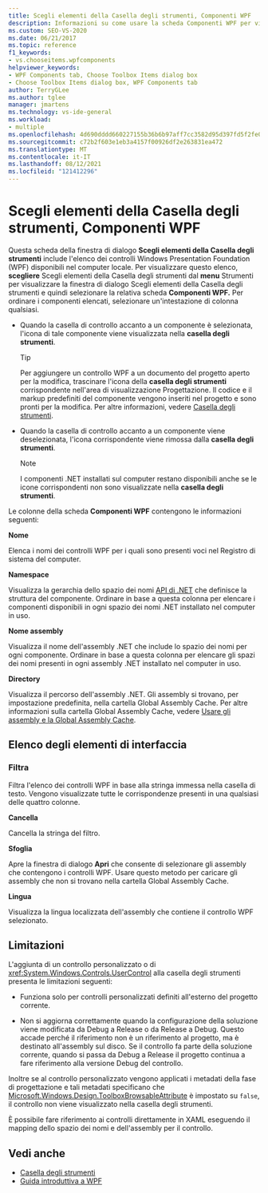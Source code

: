 ```yaml
---
title: Scegli elementi della Casella degli strumenti, Componenti WPF
description: Informazioni su come usare la scheda Componenti WPF per visualizzare i Windows Presentation Foundation disponibili per la selezione nel computer locale.
ms.custom: SEO-VS-2020
ms.date: 06/21/2017
ms.topic: reference
f1_keywords:
- vs.chooseitems.wpfcomponents
helpviewer_keywords:
- WPF Components tab, Choose Toolbox Items dialog box
- Choose Toolbox Items dialog box, WPF Components tab
author: TerryGLee
ms.author: tglee
manager: jmartens
ms.technology: vs-ide-general
ms.workload:
- multiple
ms.openlocfilehash: 4d690dddd660227155b36b6b97aff7cc3582d95d397fd5f2fe05ac90b5873724
ms.sourcegitcommit: c72b2f603e1eb3a4157f00926df2e263831ea472
ms.translationtype: MT
ms.contentlocale: it-IT
ms.lasthandoff: 08/12/2021
ms.locfileid: "121412296"
---
```

# <a name="choose-toolbox-items-wpf-components"></a>Scegli elementi della Casella degli strumenti, Componenti WPF

Questa scheda della finestra di dialogo **Scegli elementi della Casella degli strumenti** include l'elenco dei controlli Windows Presentation Foundation (WPF) disponibili nel computer locale. Per visualizzare questo elenco, **scegliere** Scegli elementi della  Casella degli strumenti dal **menu** Strumenti per visualizzare la finestra di dialogo Scegli elementi della Casella degli strumenti e quindi selezionare la relativa scheda **Componenti WPF.** Per ordinare i componenti elencati, selezionare un'intestazione di colonna qualsiasi.

- Quando la casella di controllo accanto a un componente è selezionata, l'icona di tale componente viene visualizzata nella **casella degli strumenti**.

    > [!TIP]
    > Per aggiungere un controllo WPF a un documento del progetto aperto per la modifica, trascinare l'icona della **casella degli strumenti** corrispondente nell'area di visualizzazione Progettazione. Il codice e il markup predefiniti del componente vengono inseriti nel progetto e sono pronti per la modifica. Per altre informazioni, vedere [Casella degli strumenti](../../ide/reference/toolbox.md).

- Quando la casella di controllo accanto a un componente viene deselezionata, l'icona corrispondente viene rimossa dalla **casella degli strumenti**.

    > [!NOTE]
    > I componenti .NET installati sul computer restano disponibili anche se le icone corrispondenti non sono visualizzate nella **casella degli strumenti**.

Le colonne della scheda **Componenti WPF** contengono le informazioni seguenti:

**Nome**

Elenca i nomi dei controlli WPF per i quali sono presenti voci nel Registro di sistema del computer.

**Namespace**

Visualizza la gerarchia dello spazio dei nomi [API di .NET](/dotnet/api/?view=netframework-4.7&preserve-view=true) che definisce la struttura del componente. Ordinare in base a questa colonna per elencare i componenti disponibili in ogni spazio dei nomi .NET installato nel computer in uso.

**Nome assembly**

Visualizza il nome dell'assembly .NET che include lo spazio dei nomi per ogni componente. Ordinare in base a questa colonna per elencare gli spazi dei nomi presenti in ogni assembly .NET installato nel computer in uso.

**Directory**

Visualizza il percorso dell'assembly .NET. Gli assembly si trovano, per impostazione predefinita, nella cartella Global Assembly Cache. Per altre informazioni sulla cartella Global Assembly Cache, vedere [Usare gli assembly e la Global Assembly Cache](/dotnet/framework/app-domains/working-with-assemblies-and-the-gac).

## <a name="uielement-list"></a>Elenco degli elementi di interfaccia

### <a name="filter"></a>Filtra

Filtra l'elenco dei controlli WPF in base alla stringa immessa nella casella di testo. Vengono visualizzate tutte le corrispondenze presenti in una qualsiasi delle quattro colonne.

**Cancella**

Cancella la stringa del filtro.

**Sfoglia**

Apre la finestra di dialogo **Apri** che consente di selezionare gli assembly che contengono i controlli WPF. Usare questo metodo per caricare gli assembly che non si trovano nella cartella Global Assembly Cache.

**Lingua**

Visualizza la lingua localizzata dell'assembly che contiene il controllo WPF selezionato.

## <a name="limitations"></a>Limitazioni

L'aggiunta di un controllo personalizzato o di <xref:System.Windows.Controls.UserControl> alla casella degli strumenti presenta le limitazioni seguenti:

- Funziona solo per controlli personalizzati definiti all'esterno del progetto corrente.

- Non si aggiorna correttamente quando la configurazione della soluzione viene modificata da Debug a Release o da Release a Debug. Questo accade perché il riferimento non è un riferimento al progetto, ma è destinato all'assembly sul disco. Se il controllo fa parte della soluzione corrente, quando si passa da Debug a Release il progetto continua a fare riferimento alla versione Debug del controllo.

Inoltre se al controllo personalizzato vengono applicati i metadati della fase di progettazione e tali metadati specificano che [Microsoft.Windows.Design.ToolboxBrowsableAttribute](/previous-versions/visualstudio/visual-studio-2010/bb547991(v=vs.100)) è impostato su `false`, il controllo non viene visualizzato nella casella degli strumenti.

È possibile fare riferimento ai controlli direttamente in XAML eseguendo il mapping dello spazio dei nomi e dell'assembly per il controllo.

## <a name="see-also"></a>Vedi anche

- [Casella degli strumenti](../../ide/reference/toolbox.md)
- [Guida introduttiva a WPF](../../designers/getting-started-with-wpf.md)
